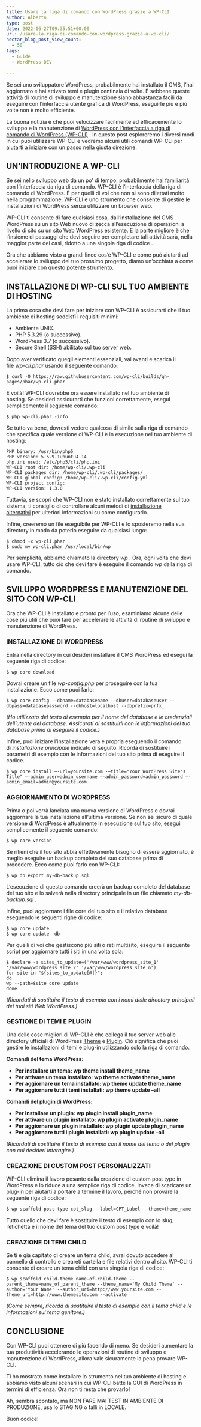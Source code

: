 ```yaml
---
title: Usare la riga di comando con WordPress grazie a WP-CLI
author: Alberto
type: post
date: 2022-06-27T09:35:51+00:00
url: /usare-la-riga-di-comando-con-wordpress-grazie-a-wp-cli/
nectar_blog_post_view_count:
  - 50
tags:
  - Guide
  - WordPress DEV

---
```

Se sei uno sviluppatore WordPress, probabilmente hai installato il CMS, l&#8217;hai aggiornato e hai attivato temi e plugin centinaia di volte.&nbsp;E sebbene queste attività di routine di sviluppo e manutenzione siano abbastanza facili da eseguire con l&#8217;interfaccia utente grafica di WordPress, eseguirle più e più volte non è molto efficiente.

La buona notizia è che puoi velocizzare facilmente ed efficacemente lo sviluppo e la manutenzione di&nbsp;[WordPress con l&#8217;interfaccia a riga di comando di WordPress (WP-CLI)][1]&nbsp;.&nbsp;In questo post esploreremo i diversi modi in cui puoi utilizzare WP-CLI e vedremo alcuni utili comandi WP-CLI per aiutarti a iniziare con un passo nella giusta direzione.

## UN&#8217;INTRODUZIONE A WP-CLI

Se sei nello sviluppo web da un po&#8217; di tempo, probabilmente hai familiarità con l&#8217;interfaccia da riga di comando.&nbsp;WP-CLI è l&#8217;interfaccia della riga di comando di WordPress.&nbsp;E per quelli di voi che non si sono dilettati molto nella programmazione, WP-CLI è uno strumento che consente di gestire le installazioni di WordPress senza utilizzare un browser web.

WP-CLI ti consente di fare qualsiasi cosa, dall&#8217;installazione del CMS WordPress su un sito Web nuovo di zecca all&#8217;esecuzione di operazioni a livello di sito su un sito Web WordPress esistente.&nbsp;E la parte migliore è che l&#8217;insieme di passaggi che devi seguire per completare tali attività sarà, nella maggior parte dei casi, ridotto a una&nbsp;singola riga di codice&nbsp;.

Ora che abbiamo visto a grandi linee cos&#8217;è WP-CLI e come può aiutarti ad accelerare lo sviluppo del tuo prossimo progetto, diamo un&#8217;occhiata a come puoi iniziare con questo potente strumento.

## INSTALLAZIONE DI WP-CLI SUL TUO AMBIENTE DI HOSTING

La prima cosa che devi fare per iniziare con WP-CLI è assicurarti che il tuo ambiente di hosting soddisfi i requisiti minimi:

  * Ambiente UNIX.
  * PHP 5.3.29 (o successivo).
  * WordPress 3.7 (o successivo).
  * Secure Shell (SSH) abilitato sul tuo server web.

Dopo aver verificato quegli elementi essenziali, vai avanti e scarica il file&nbsp;_wp-cli.phar_&nbsp;usando il seguente comando:

<pre class="wp-block-code"><code>$ curl -O https://raw.githubusercontent.com/wp-cli/builds/gh-pages/phar/wp-cli.phar</code></pre>

E voilà!&nbsp;WP-CLI dovrebbe ora essere installato nel tuo ambiente di hosting.&nbsp;Se desideri assicurarti che funzioni correttamente, esegui semplicemente il seguente comando:

<pre class="wp-block-code"><code>$ php wp-cli.phar -info</code></pre>

Se tutto va bene, dovresti vedere qualcosa di simile sulla riga di comando che specifica quale versione di WP-CLI è in esecuzione nel tuo ambiente di hosting:

<pre class="wp-block-code"><code>PHP binary: /usr/bin/php5
PHP version: 5.5.9-1ubuntu4.14
php.ini used: /etc/php5/cli/php.ini
WP-CLI root dir: /home/wp-cli/.wp-cli
WP-CLI packages dir: /home/wp-cli/.wp-cli/packages/
WP-CLI global config: /home/wp-cli/.wp-cli/config.yml
WP-CLI project config:
WP-CLI version: 1.3.0</code></pre>

Tuttavia, se scopri che WP-CLI non è stato installato correttamente sul tuo sistema, ti consiglio di controllare alcuni metodi di&nbsp;[installazione alternativi][2]&nbsp;per ulteriori informazioni su come configurarlo.

Infine, creeremo un file eseguibile per WP-CLI e lo sposteremo nella sua directory in modo da poterlo eseguire da qualsiasi luogo:

<pre class="wp-block-code"><code>$ chmod +x wp-cli.phar
$ sudo mv wp-cli.phar /usr/local/bin/wp</code></pre>

Per semplicità, abbiamo chiamato la directory&nbsp;_wp_&nbsp;.&nbsp;Ora, ogni volta che devi usare WP-CLI, tutto ciò che devi fare è eseguire il comando&nbsp;_wp_&nbsp;dalla riga di comando.

## SVILUPPO WORDPRESS E MANUTENZIONE DEL SITO CON WP-CLI

Ora che WP-CLI è installato e pronto per l&#8217;uso, esaminiamo alcune delle cose più utili che puoi fare per accelerare le attività di routine di sviluppo e manutenzione di WordPress.

### INSTALLAZIONE DI WORDPRESS

Entra nella directory in cui desideri installare il CMS WordPress ed esegui la seguente riga di codice:

<pre class="wp-block-code"><code>$ wp core download</code></pre>

Dovrai creare un file&nbsp;_wp-config.php_&nbsp;per proseguire con la tua installazione.&nbsp;Ecco come puoi farlo:

<pre class="wp-block-code"><code>$ wp core config --dbname=databasename --dbuser=databaseuser --dbpass=databasepassword --dbhost=localhost --dbprefix=prfx_</code></pre>

_(Ho utilizzato del testo di esempio per il nome del database e le credenziali dell&#8217;utente del database. Assicurati di sostituirli con le informazioni del tuo database prima di eseguire il codice.)_

Infine, puoi iniziare l&#8217;installazione vera e propria eseguendo il comando di&nbsp;_installazione principale_&nbsp;indicato di seguito.&nbsp;Ricorda di sostituire i parametri di esempio con le informazioni del tuo sito prima di eseguire il codice.

<pre class="wp-block-code"><code>$ wp core install –-url=yoursite.com -–title="Your WordPress Site's Title" –-admin_user=admin_username –-admin_password=admin_password –-admin_email=admin@yoursite.com</code></pre>

### AGGIORNAMENTO DI WORDPRESS

Prima o poi verrà lanciata una nuova versione di WordPress e dovrai aggiornare la tua installazione all&#8217;ultima versione.&nbsp;Se non sei sicuro di quale versione di WordPress è attualmente in esecuzione sul tuo sito, esegui semplicemente il seguente comando:

<pre class="wp-block-code"><code>$ wp core version</code></pre>

Se ritieni che il tuo sito abbia effettivamente bisogno di essere aggiornato, è meglio eseguire un backup completo del suo database prima di procedere.&nbsp;Ecco come puoi farlo con WP-CLI:

<pre class="wp-block-code"><code>$ wp db export my-db-backup.sql</code></pre>

L&#8217;esecuzione di questo comando creerà un backup completo del database del tuo sito e lo salverà nella directory principale in un file chiamato&nbsp;_my-db-backup.sql_&nbsp;.

Infine, puoi aggiornare i file core del tuo sito e il relativo database eseguendo le seguenti righe di codice:

<pre class="wp-block-code"><code>$ wp core update
$ wp core update –db</code></pre>

Per quelli di voi che gestiscono più siti o reti multisito, eseguire il seguente script per aggiornare tutti i siti in una volta sola:

<pre class="wp-block-code"><code>$ declare -a sites_to_update=('/var/www/wordpress_site_1' '/var/www/wordpress_site_2' '/var/www/wordpress_site_n')
for site in "${sites_to_update&#91;@]}";
do
wp --path=$site core update
done</code></pre>

_(Ricordati di sostituire il testo di esempio con i nomi delle directory principali dei tuoi siti Web WordPress.)_

### GESTIONE DI TEMI E PLUGIN

Una delle cose migliori di WP-CLI è che collega il tuo server web alle directory ufficiali di WordPress&nbsp;[Theme][3]&nbsp;e&nbsp;[Plugin][4].&nbsp;Ciò significa che puoi gestire le installazioni di temi e plug-in utilizzando solo la riga di comando.

**Comandi del tema WordPress:**

  * **Per installare un tema:&nbsp;**__wp theme install theme_name__
  * **Per attivare un tema installato:&nbsp;**__wp theme activate theme_name__
  * **Per aggiornare un tema installato:&nbsp;**__wp theme update theme_name__
  * **Per aggiornare tutti i temi installati:&nbsp;**__wp theme update –all__

**Comandi del plugin di WordPress:**

  * **Per installare un plugin:&nbsp;**__wp plugin install plugin_name__
  * **Per attivare un plugin installato:&nbsp;**__wp plugin activate plugin_name__
  * **Per aggiornare un plugin installato:&nbsp;**__wp plugin update plugin_name__
  * **Per aggiornare tutti i plugin installati:&nbsp;**__wp plugin update –all__

_(Ricordati di sostituire il testo di esempio con il nome del tema o del plugin con cui desideri interagire.)_

### CREAZIONE DI CUSTOM POST PERSONALIZZATI

WP-CLI elimina il lavoro pesante dalla creazione di custom post type in WordPress e lo riduce a una semplice riga di codice.&nbsp;Invece di scaricare un plug-in per aiutarti a portare a termine il lavoro, perché non provare la seguente riga di codice:

<pre class="wp-block-code"><code>$ wp scaffold post-type cpt_slug --label=CPT_Label --theme=theme_name</code></pre>

Tutto quello che devi fare è sostituire il testo di esempio con lo slug, l&#8217;etichetta e il nome del tema del tuo custom post type e voilà!

### CREAZIONE DI TEMI CHILD

Se ti è già capitato di creare un tema child, avrai dovuto accedere al pannello di controllo e creareti cartella e file relativi dentro al sito.&nbsp;WP-CLI ti consente di creare un tema child con una singola riga di codice:

<pre class="wp-block-code"><code>$ wp scaffold child-theme name-of-child-theme --parent_theme=name_of_parent_theme --theme_name='My Child Theme' --author='Your Name' --author_uri=http://www.yoursite.com --theme_uri=http://www.themesite.com --activate</code></pre>

_(Come sempre, ricorda di sostituire il testo di esempio con il tema child e le informazioni sul tema genitore.)_

## CONCLUSIONE

Con WP-CLI puoi ottenere di più facendo di meno.&nbsp;Se desideri aumentare la tua produttività accelerando le operazioni di routine di sviluppo e manutenzione di WordPress, allora vale sicuramente la pena provare WP-CLI.

Ti ho mostrato come installare lo strumento nel tuo ambiente di hosting e abbiamo visto alcuni scenari in cui WP-CLI batte la GUI di WordPress in termini di efficienza.&nbsp;Ora non ti resta che provarlo!

Ah, sembra scontato, ma NON FARE MAI TEST IN AMBIENTE DI PRODUZIONE, usa lo STAGING o falli in LOCALE.

Buon codice!

 [1]: http://wp-cli.org/
 [2]: https://make.wordpress.org/cli/handbook/installing/#alternative-installation-methods
 [3]: https://wordpress.org/themes/
 [4]: https://wordpress.org/plugins/